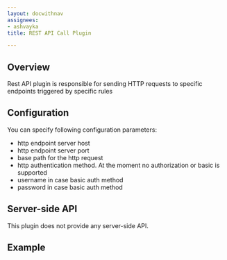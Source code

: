 ```yaml
---
layout: docwithnav
assignees:
- ashvayka
title: REST API Call Plugin

---
```


## Overview

Rest API plugin is responsible for sending HTTP requests to specific endpoints triggered by specific rules

## Configuration

You can specify following configuration parameters:

 - http endpoint server host
 - http endpoint server port
 - base path for the http request
 - http authentication method. At the moment no authorization or basic is supported
 - username in case basic auth method
 - password in case basic auth method

## Server-side API

This plugin does not provide any server-side API.

## Example
